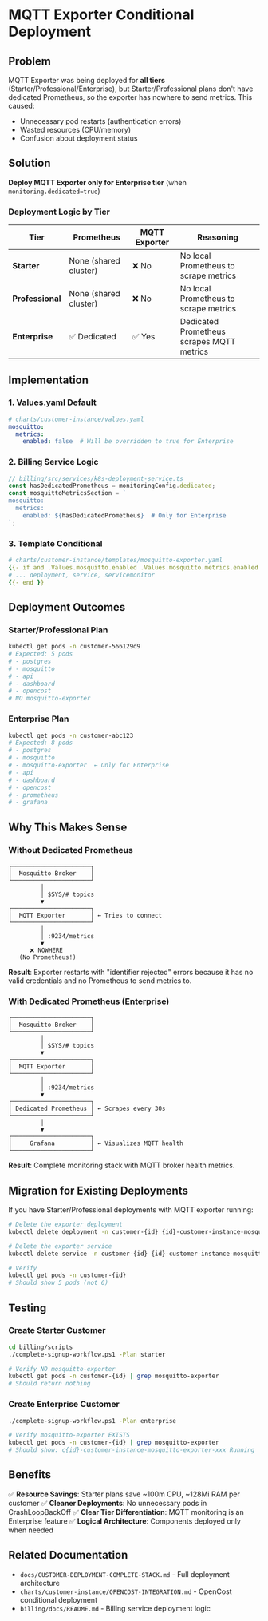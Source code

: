 # MQTT Exporter Conditional Deployment

## Problem
MQTT Exporter was being deployed for **all tiers** (Starter/Professional/Enterprise), but Starter/Professional plans don't have dedicated Prometheus, so the exporter has nowhere to send metrics. This caused:
- Unnecessary pod restarts (authentication errors)
- Wasted resources (CPU/memory)
- Confusion about deployment status

## Solution
**Deploy MQTT Exporter only for Enterprise tier** (when `monitoring.dedicated=true`)

### Deployment Logic by Tier

| Tier | Prometheus | MQTT Exporter | Reasoning |
|------|-----------|---------------|-----------|
| **Starter** | None (shared cluster) | ❌ No | No local Prometheus to scrape metrics |
| **Professional** | None (shared cluster) | ❌ No | No local Prometheus to scrape metrics |
| **Enterprise** | ✅ Dedicated | ✅ Yes | Dedicated Prometheus scrapes MQTT metrics |

## Implementation

### 1. Values.yaml Default
```yaml
# charts/customer-instance/values.yaml
mosquitto:
  metrics:
    enabled: false  # Will be overridden to true for Enterprise
```

### 2. Billing Service Logic
```typescript
// billing/src/services/k8s-deployment-service.ts
const hasDedicatedPrometheus = monitoringConfig.dedicated;
const mosquittoMetricsSection = `
mosquitto:
  metrics:
    enabled: ${hasDedicatedPrometheus}  # Only for Enterprise
`;
```

### 3. Template Conditional
```yaml
# charts/customer-instance/templates/mosquitto-exporter.yaml
{{- if and .Values.mosquitto.enabled .Values.mosquitto.metrics.enabled }}
# ... deployment, service, servicemonitor
{{- end }}
```

## Deployment Outcomes

### Starter/Professional Plan
```bash
kubectl get pods -n customer-566129d9
# Expected: 5 pods
# - postgres
# - mosquitto
# - api
# - dashboard
# - opencost
# NO mosquitto-exporter
```

### Enterprise Plan
```bash
kubectl get pods -n customer-abc123
# Expected: 8 pods
# - postgres
# - mosquitto
# - mosquitto-exporter  ← Only for Enterprise
# - api
# - dashboard
# - opencost
# - prometheus
# - grafana
```

## Why This Makes Sense

### Without Dedicated Prometheus
```
┌──────────────────────┐
│  Mosquitto Broker    │
└──────────────────────┘
         │
         │ $SYS/# topics
         ▼
┌──────────────────────┐
│  MQTT Exporter       │ ← Tries to connect
└──────────────────────┘
         │
         │ :9234/metrics
         ▼
      ❌ NOWHERE
   (No Prometheus!)
```

**Result**: Exporter restarts with "identifier rejected" errors because it has no valid credentials and no Prometheus to send metrics to.

### With Dedicated Prometheus (Enterprise)
```
┌──────────────────────┐
│  Mosquitto Broker    │
└──────────────────────┘
         │
         │ $SYS/# topics
         ▼
┌──────────────────────┐
│  MQTT Exporter       │
└──────────────────────┘
         │
         │ :9234/metrics
         ▼
┌──────────────────────┐
│ Dedicated Prometheus │ ← Scrapes every 30s
└──────────────────────┘
         │
         ▼
┌──────────────────────┐
│     Grafana          │ ← Visualizes MQTT health
└──────────────────────┘
```

**Result**: Complete monitoring stack with MQTT broker health metrics.

## Migration for Existing Deployments

If you have Starter/Professional deployments with MQTT exporter running:

```bash
# Delete the exporter deployment
kubectl delete deployment -n customer-{id} {id}-customer-instance-mosquitto-exporter

# Delete the exporter service
kubectl delete service -n customer-{id} {id}-customer-instance-mosquitto-exporter

# Verify
kubectl get pods -n customer-{id}
# Should show 5 pods (not 6)
```

## Testing

### Create Starter Customer
```bash
cd billing/scripts
./complete-signup-workflow.ps1 -Plan starter

# Verify NO mosquitto-exporter
kubectl get pods -n customer-{id} | grep mosquitto-exporter
# Should return nothing
```

### Create Enterprise Customer
```bash
./complete-signup-workflow.ps1 -Plan enterprise

# Verify mosquitto-exporter EXISTS
kubectl get pods -n customer-{id} | grep mosquitto-exporter
# Should show: c{id}-customer-instance-mosquitto-exporter-xxx Running
```

## Benefits

✅ **Resource Savings**: Starter plans save ~100m CPU, ~128Mi RAM per customer
✅ **Cleaner Deployments**: No unnecessary pods in CrashLoopBackOff
✅ **Clear Tier Differentiation**: MQTT monitoring is an Enterprise feature
✅ **Logical Architecture**: Components deployed only when needed

## Related Documentation
- `docs/CUSTOMER-DEPLOYMENT-COMPLETE-STACK.md` - Full deployment architecture
- `charts/customer-instance/OPENCOST-INTEGRATION.md` - OpenCost conditional deployment
- `billing/docs/README.md` - Billing service deployment logic
